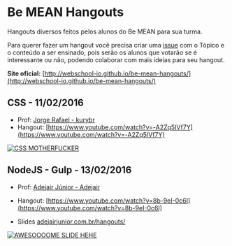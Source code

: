 # Be MEAN Hangouts

Hangouts diversos feitos pelos alunos do Be MEAN para sua turma.

Para querer fazer um hangout você precisa criar uma [issue](https://github.com/Webschool-io/be-mean-hangouts/issues) com o Tópico e o conteúdo a ser ensinado, pois serão os alunos que votarão se é interessante ou não, podendo colaborar com mais ideias para seu hangout.

**Site oficial:** [http://webschool-io.github.io/be-mean-hangouts/](http://webschool-io.github.io/be-mean-hangouts/)

## CSS - 11/02/2016

- Prof: [Jorge Rafael - kurybr](https://github.com/kurybr)
- Hangout: [https://www.youtube.com/watch?v=-A2Zq5IVf7Y](https://www.youtube.com/watch?v=-A2Zq5IVf7Y)

[![CSS MOTHERFUCKER](https://cldup.com/LKM9vvDAeY.png)](https://www.youtube.com/watch?v=-A2Zq5IVf7Y)

## NodeJS - Gulp - 13/02/2016

- Prof: [Adejair Júnior - Adejair](https://github.com/Adejair)
- Hangout:
[https://www.youtube.com/watch?v=8b-9eI-0c6I](https://www.youtube.com/watch?v=8b-9eI-0c6I)

- Slides [adejairjunior.com.br/hangouts/](http://adejairjunior.com.br/hangouts/)

[![AWESOOOOME SLIDE HEHE](http://i.imgur.com/gcm7sKD.png)](https://www.youtube.com/watch?v=8b-9eI-0c6I)
